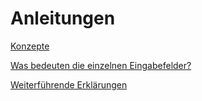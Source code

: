 # Anleitungen

[Konzepte](Konzepte.md)

[Was bedeuten die einzelnen Eingabefelder?](Eingabefelder.md)

[Weiterführende Erklärungen](WeitereErklauterungen.md)
